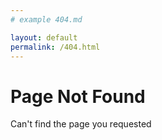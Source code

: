 ```yaml
---
# example 404.md

layout: default
permalink: /404.html
---
```


# Page Not Found

Can't find the page you requested